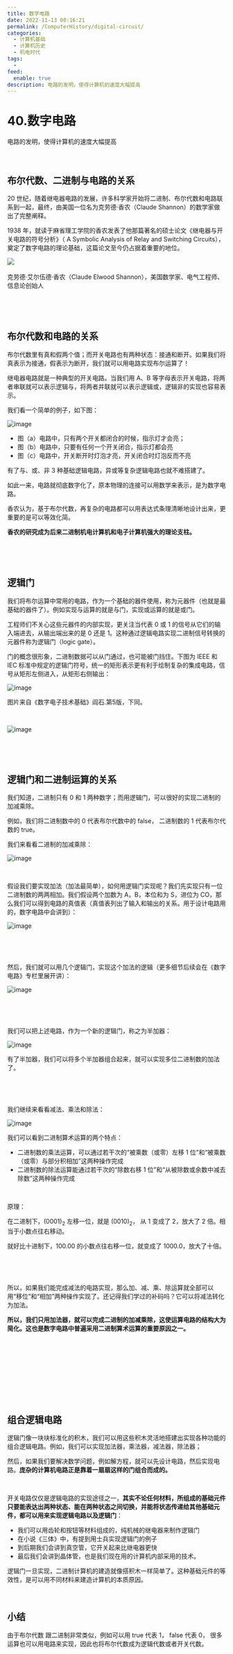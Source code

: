```yaml
---
title: 数字电路
date: 2022-11-13 08:16:21
permalink: /ComputerHistory/digital-circuit/
categories:
  - 计算机基础
  - 计算机历史
  - 机电时代
tags:
  - 
feed:
  enable: true
description: 电路的发明，使得计算机的速度大幅提高
---
```



# 40.数字电路

电路的发明，使得计算机的速度大幅提高

‍<!-- more -->　　‍

## 布尔代数、二进制与电路的关系

20 世纪，随着继电器电路的发展，许多科学家开始将二进制、布尔代数和电路联系到一起，最终，由美国一位名为克劳德·香农（Claude Shannon）的数学家做出了完整阐释。

1938 年，就读于麻省理工学院的香农发表了他那篇著名的硕士论文《继电器与开关电路的符号分析》（ A Symbolic Analysis of Relay and Switching Circuits），奠定了数字电路的理论基础，这篇论文至今仍占据着重要的地位。

​![](https://image.peterjxl.com/blog/image-20220820110706-bn8xgcx.png)​

克劳德·艾尔伍德·香农（Claude Elwood Shannon），美国数学家、电气工程师、信息论创始人

‍

‍

## 布尔代数和电路的关系

布尔代数里有真和假两个值；而开关电路也有两种状态：接通和断开。如果我们将真表示为接通，假表示为断开，我们就可以用电路实现布尔运算了！

继电器电路就是一种典型的开关电路。当我们用 A、B 等字母表示开关电路，将两者串联就可以表示逻辑与，将两者并联就可以表示逻辑或，逻辑非的实现也容易表示。

我们看一个简单的例子，如下图：

![image](https://image.peterjxl.com/blog/image-20220821194844-gqfagxr.png)​

* 图（a）电路中，只有两个开关都闭合的时候，指示灯才会亮；
* 图（b）电路中，只要有任何一个开关闭合，指示灯都会亮
* 图（c）电路中，开关断开时灯泡才亮，开关闭合时灯泡反而不亮

有了与、或、非 3 种基础逻辑电路，异或等复杂逻辑电路也就不难搭建了。

如此一来，电路就彻底数字化了，原本物理的连接可以用数学来表示，是为数字电路。

香农认为，基于布尔代数，再复杂的电路都可以用表达式条理清晰地设计出来，更重要的是可以等效化简。

**香农的研究成为后来二进制机电计算机和电子计算机强大的理论支柱。** 

‍

‍

## 逻辑门

我们将布尔运算中常用的电路，作为一个基础的器件使用，称为元器件（也就是最基础的器件了）。例如实现与运算的就是与门，实现或运算的就是或门。

工程师们不关心这些元器件的内部实现，更关注当代表 0 或 1 的信号从它们的输入端进去，从输出端出来的是 0 还是 1。这种通过逻辑电路实现二进制信号转换的元器件称为逻辑门（logic gate）。

门的概念很形象，二进制数据可以从门通过，也可能被门挡住。下图为 IEEE 和 IEC 标准中规定的逻辑门符号，统一的矩形表示更有利于绘制复杂的集成电路，信号从矩形左侧进入，从矩形右侧输出：

​![image](https://image.peterjxl.com/blog/image-20220821195215-qekimza.png)​

图片来自《数字电子技术基础》阎石.第5版，下同。

‍

![image](https://image.peterjxl.com/blog/image-20220821195213-csx355s.png)​

‍

​

## 逻辑门和二进制运算的关系

我们知道，二进制只有 0 和 1 两种数字；而用逻辑门，可以很好的实现二进制的加减乘除。

例如，我们将二进制数中的 0 代表布尔代数中的 false， 二进制数的 1 代表布尔代数的 true。

我们来看看二进制的加减乘除：

![image](https://image.peterjxl.com/blog/image-20220820194913-ythb5iv.png)​

‍

假设我们要实现加法（加法最简单），如何用逻辑门实现呢？我们先实现只有一位二进制数的两两相加。我们假设两个加数为 A，B，本位和为 S，进位为 CO，那么我们可以得到电路的真值表（真值表列出了输入和输出的关系。用于设计电路用的，数字电路中会讲到）：

![image](https://image.peterjxl.com/blog/image-20220821195538-duwzvpr.png)

‍

‍

然后，我们就可以用几个逻辑门，实现这个加法的逻辑（更多细节后续会在《数字电路》专栏里展开讲）：

![image](https://image.peterjxl.com/blog/image-20220821195642-im0v7sc.png)

‍

‍

我们可以把上述电路，作为一个新的逻辑门，称之为半加器：

![image](https://image.peterjxl.com/blog/image-20220821213207-4kjrji8.png)

有了半加器，我们可以将多个半加器组合起来，就可以实现多位二进制数的加法了。

‍

‍

我们继续来看看减法、乘法和除法：

![image](https://image.peterjxl.com/blog/image-20220820194913-ythb5iv.png)

我们可以看到二进制算术运算的两个特点：

* 二进制数的乘法运算，可以通过若干次的“被乘数（或零）左移 1 位”和“被乘数（或零）与部分积相加”这两种操作完成
* 二进制数的除法运算能通过若干次的“除数右移 1 位”和“从被除数或余数中减去除数”这两种操作完成

‍

原理：

在二进制下，(0001)<sub>2</sub> 左移一位，就是 (0010)<sub>2</sub>， 从 1 变成了 2，放大了 2 倍。相当于小数点往右移动。

就好比十进制下，100.00 的小数点往右移一位，就变成了 1000.0，放大了十倍。

‍

‍

所以，如果我们能完成减法的电路实现，那么加、减、乘、除运算就全部可以用“移位”和“相加”两种操作实现了。还记得我们学过的补码吗？它可以将减法转化为加法。

**所以，我们只用加法器，就可以完成二进制的加减乘除，这使运算电路的结构大为简化。这也是数字电路中普遍采用二进制算术运算的重要原因之一。** 

‍

‍

‍

‍

‍

## 组合逻辑电路

逻辑门像一块块标准化的积木，我们可以用这些积木灵活地搭建出实现各种功能的组合逻辑电路。例如，我们可以实现加法器，乘法器，减法器，除法器；

然后，如果我们要解决数学问题，例如解方程，就可以先设计电路，然后实现电路。**庞杂的计算机电路正是靠着一扇扇这样的门组合而成的。** 

‍

开关电路仅仅是逻辑电路的实现途径之一，**其实不论任何材料，所组成的基础元件只要能表达出两种状态、能在两种状态之间切换，并能将状态传递给其他基础元件，都可以用来实现逻辑电路以及逻辑门**：

* 我们可以用齿轮和按钮等材料组成的，纯机械的继电器来制作逻辑门
* 在小说《三体》中，有提到用士兵实现逻辑门的例子
* 到后期我们会讲到真空管，它开关起来比继电器更快
* 最后我们会讲到晶体管，也是我们现在用的计算机内部采用的技术。

逻辑门一旦实现，二进制计算机的建造就像搭积木一样简单了。这种基础元件的等效性，是可以用不同材料来建造计算机的本质原因。

‍

## 小结

由于布尔代数  跟二进制非常类似，例如可以用 true 代表 1， false 代表 0， 很多运算也可以用电路来实现，因此也将布尔代数成为逻辑代数或者开关代数。

‍
